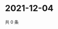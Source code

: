# 2021-12-04

共 0 条

<!-- BEGIN WEIBO -->
<!-- 最后更新时间 Sat Dec 04 2021 15:11:33 GMT+0800 (China Standard Time) -->

<!-- END WEIBO -->
